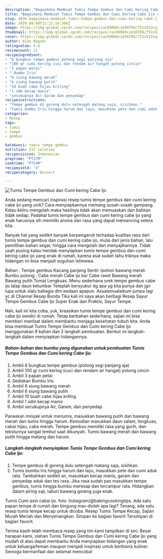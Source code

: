 ```yaml
---
description: "Bagaimana Membuat Tumis Tempe Gembus dan Cumi kering Cabe Ijo Anti Gagal"
title: "Bagaimana Membuat Tumis Tempe Gembus dan Cumi kering Cabe Ijo Anti Gagal"
slug: 4036-bagaimana-membuat-tumis-tempe-gembus-dan-cumi-kering-cabe-ijo-anti-gagal
date: 2020-08-08T11:12:14.566Z
image: https://img-global.cpcdn.com/recipes/cac690b9c2e50709/751x532cq70/tumis-tempe-gembus-dan-cumi-kering-cabe-ijo-foto-resep-utama.jpg
thumbnail: https://img-global.cpcdn.com/recipes/cac690b9c2e50709/751x532cq70/tumis-tempe-gembus-dan-cumi-kering-cabe-ijo-foto-resep-utama.jpg
cover: https://img-global.cpcdn.com/recipes/cac690b9c2e50709/751x532cq70/tumis-tempe-gembus-dan-cumi-kering-cabe-ijo-foto-resep-utama.jpg
author: Alan Wagner
ratingvalue: 4.6
reviewcount: 11
recipeingredient:
- "6 bungkus tempe gembus potong segi panjang aja"
- "100 gr cumi kering cuci dan rendam air hangat potong cincin"
- "3 papan petai"
- " Bumbu Iris"
- "6 siung bawang merah"
- "6 siung bawang putih"
- "10 buah cabe hijau kriting"
- "1 sdm kecap manis"
- "secukupnya Air Garam dan penyedap"
recipeinstructions:
- "Tempe gembus di goreng dulu setengah matang saja, sisihkan."
- "Tumis bumbu Iris hingga harum dan layu, masukkan pete dan cumi aduk rata. Tambahkan sedikit air, masukkan kecap manis, garam dan penyedap aduk dan tes rasa. Jika rasa sudah pas masukkan tempe gembus, tumis hingga bumbu meresap dan tercampur rata. Hidangkan dalam piring saji, taburi bawang goreng juga enak."
categories:
- Resep
tags:
- tumis
- tempe
- gembus

katakunci: tumis tempe gembus 
nutrition: 237 calories
recipecuisine: Indonesian
preptime: "PT17M"
cooktime: "PT54M"
recipeyield: "3"
recipecategory: Dessert

---
```



![Tumis Tempe Gembus dan Cumi kering Cabe Ijo](https://img-global.cpcdn.com/recipes/cac690b9c2e50709/751x532cq70/tumis-tempe-gembus-dan-cumi-kering-cabe-ijo-foto-resep-utama.jpg)

Anda sedang mencari inspirasi resep tumis tempe gembus dan cumi kering cabe ijo yang unik? Cara menyiapkannya memang susah-susah gampang. Kalau keliru mengolah maka hasilnya tidak akan memuaskan dan bahkan tidak sedap. Padahal tumis tempe gembus dan cumi kering cabe ijo yang enak harusnya sih memiliki aroma dan rasa yang dapat memancing selera kita.

Banyak hal yang sedikit banyak berpengaruh terhadap kualitas rasa dari tumis tempe gembus dan cumi kering cabe ijo, mulai dari jenis bahan, lalu pemilihan bahan segar, hingga cara mengolah dan menyajikannya. Tidak usah pusing kalau hendak menyiapkan tumis tempe gembus dan cumi kering cabe ijo yang enak di rumah, karena asal sudah tahu triknya maka hidangan ini bisa menjadi suguhan istimewa.

Bahan : Tempe gembus Kacang panjang Sentir /pohon bawang merah Bumbu potong : Cabe merah Cabe ijo bsr Cabe rawit Bawang merah Bawang putih Tomat Lengkuas. Menu sederhana orek tempe gembus cabe ijo lalap daun ketumbar Teteplah bersyukur dg apa yg kita punya dan jgn lupa untuk slalu bahagia dlm kedaan apapun. Assalamualaikum jumpa lagi yc di Channel Resep Bunda Tika kali ini saya akan berbagi Resep Sayur Tempe Gembus Cabe Ijo Super Enak dan Praktis, Sayur Tempe.


Nah, kali ini kita coba, yuk, kreasikan tumis tempe gembus dan cumi kering cabe ijo sendiri di rumah. Tetap berbahan sederhana, sajian ini bisa memberi manfaat dalam membantu menjaga kesehatan tubuh kita. Anda bisa membuat Tumis Tempe Gembus dan Cumi kering Cabe Ijo menggunakan 9 bahan dan 2 langkah pembuatan. Berikut ini langkah-langkah dalam menyiapkan hidangannya.

<!--inarticleads1-->

##### Bahan-bahan dan bumbu yang digunakan untuk pembuatan Tumis Tempe Gembus dan Cumi kering Cabe Ijo:

1. Ambil 6 bungkus tempe gembus (potong segi panjang aja)
1. Ambil 100 gr cumi kering (cuci dan rendam air hangat) potong cincin
1. Ambil 3 papan petai
1. Sediakan  Bumbu Iris:
1. Ambil 6 siung bawang merah
1. Ambil 6 siung bawang putih
1. Ambil 10 buah cabe hijau kriting
1. Ambil 1 sdm kecap manis
1. Ambil secukupnya Air, Garam, dan penyedap


Panaskan minyak untuk menumis, masukkan bawang putih dan bawang merah dan tumis hingga harum. Kemudian masukkan daun salam, lengkuas, cabai hijau, cabe merah. Tempe gembus memiliki rasa yang gurih, dan teksturnya sangat lembut saat dikunyah. Tumis bawang merah dan bawang putih hingga matang dan harum. 

<!--inarticleads2-->

##### Langkah-langkah menyiapkan Tumis Tempe Gembus dan Cumi kering Cabe Ijo:

1. Tempe gembus di goreng dulu setengah matang saja, sisihkan.
1. Tumis bumbu Iris hingga harum dan layu, masukkan pete dan cumi aduk rata. Tambahkan sedikit air, masukkan kecap manis, garam dan penyedap aduk dan tes rasa. Jika rasa sudah pas masukkan tempe gembus, tumis hingga bumbu meresap dan tercampur rata. Hidangkan dalam piring saji, taburi bawang goreng juga enak.


Tumis Cumi asin cabai ijo. foto: Instagram/@bakingcookingtips. Ada satu papan tempe di rumah dan bingung mau diolah apa lagi? Tenang, ada satu resep tumis tempe kecap untuk dicoba. Resep Tumis Tempe Kecap, Sajian Murah Meriah dan Menyenangkan. Simpan ke bagian favorit Tersimpan di bagian favorit. 

Terima kasih telah membaca resep yang tim kami tampilkan di sini. Besar harapan kami, olahan Tumis Tempe Gembus dan Cumi kering Cabe Ijo yang mudah di atas dapat membantu Anda menyiapkan hidangan yang enak untuk keluarga/teman maupun menjadi inspirasi untuk berbisnis kuliner. Semoga bermanfaat dan selamat mencoba!
